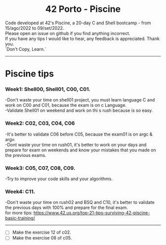 <h1 align="center">42 Porto - Piscine</h1>
Code developed at 42's Piscine, a 20-day C and Shell bootcamp - from 15/ago/2022 to 09/set/2022.<br/>
Please open an issue on github if you find anything incorrect.<br/>
If you have any tips I would like to hear, any feedback is appreciated. Thank you. <br/>
  `Don't Copy, Learn.` <br />

---

# Piscine tips <br/>
### **Week1:** Shell00, Shell01, C00, C01. <br/>
-Don't waste your time on shell01 project, you must learn language C and work on C00 and C01, because the exam is on c Language. <br/>
-Validate Shell01 on weekend and work on thi s rush because is so easy. <br/>
### **Week2:** C02, C03, C04, C06 <br/>
-It's better to validate C06 before C05, because the exam01 is on argc & argv. <br/>
-Dont waste your time on rush01, it's better to work on your days and prepare for exam on weekends and know your mistakes that you made on the previous exams. <br />
### **Week3:** C05, C07, C08, C09. <br />
-Try to improve your code skills and your algorithms. <br />
### **Week4:** C11. <br />
-Don't waste your time on rush02 and BSQ and C10, it's better to validate the previous days with 100% and prepare for the final exam. <br />
for more tips: https://www.42.us.org/top-21-tips-surviving-42-piscine-basic-training/ <br/>

---

- [ ] Make the exercise 12 of c02.
- [ ] Make the exercise 08 of c05.
